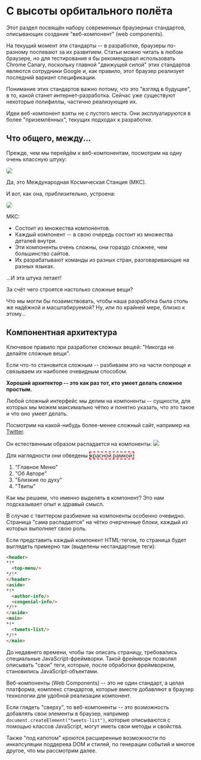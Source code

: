# С высоты орбитального полёта

Этот раздел посвящён набору современных браузерных стандартов, описывающих создание "веб-компонент" (web components).

На текущий момент эти стандарты -- в разработке, браузеры по-разному поспевают за их развитием. Статьи можно читать в любом браузере, но для тестирования я бы рекомендовал использовать Chrome Canary, поскольку главной "движущей силой" этих стандартов являются сотрудники Google и, как правило, этот браузер реализует последний вариант спецификации.

Понимание этих стандартов важно потому, что это "взгляд в будущее", в то, какой станет интернет-разработка. Сейчас уже существуют некоторые полифиллы, частично реализующие их.

Идеи веб-компонент взяты не с пустого места. Они эксплуатируются в более "приземлённых", текущих подходах к разработке.

## Что общего, между...

Прежде, чем мы перейдём к веб-компонентам, посмотрим на одну очень классную штуку:

<img style="border-radius:5px" src="satellite.jpg">

Да, это Международная Космическая Станция (МКС).

И вот, как она, приблизительно, устроена:

<img style="border-radius:5px" src="satellite-expanded.jpg">

МКС:
<ul>
<li>Состоит из множества компонентов.</li>
<li>Каждый компонент -- в свою очередь состоит из множества деталей внутри.</li>
<li>Эти компоненты очень сложны, они гораздо сложнее, чем большинство сайтов.</li>
<li>Их разрабатывают команды из разных стран, разговаривающие на разных языках.</li>
</ul>

...И эта штука летает! 

За счёт чего строятся настолько сложные вещи? 

Что мы могли бы позаимствовать, чтобы наша разработка была столь же надёжной и масштабируемой? Ну, или по крайней мере, близко к этому...

## Компонентная архитектура

Ключевое правило при разработке сложных вещей: "Никогда не делайте сложные вещи".

Если что-то становится сложным -- разбиваем это на части попроще и связываем их наиболее очевидным способом.

**Хороший архитектор -- это как раз тот, кто умеет делать сложное простым.**

Любой сложный интерфейс мы делим на компоненты -- сущности, для которых мы можем максимально чётко и понятно указать, что это такое и что оно умеет делать.

Посмотрим на какой-нибудь более-менее сложный сайт, например на [Twitter](https://twitter.com).

Он естественным образом распадается на компоненты:
<img src="twitter-components.png">

Для наглядности они обведены <span style="border: 2px dashed red">красной рамкой:</span>

<ol>
<li>"Главное Меню"</li>
<li>"Об Авторе"</li>
<li>"Близкие по духу"</li>
<li>"Твиты"</li>
</ol>

Как мы решаем, что именно выделять в компонент? Это нам подсказывает опыт и здравый смысл.

В случае с твиттером разбиение на компоненты особенно очевидно. Страница "сама распадается" на чётко очерченные блоки, каждый из которых выполняет свою роль.

Если представить каждый компонент HTML-тегом, то страница будет выглядеть примерно так (выделены нестандартные теги):

```html
<header>
*!*
  <top-menu/>
*/!*
</header>
<aside>
*!*
  <author-info/>
  <congenial-info/>
*/!*
</aside>
<main>
*!*
  <tweets-list/>
*/!*
</main>
```

До недавнего времени, чтобы так описать страницу, требовались специальные JavaScript-фреймворки. Такой фреймворк позволял описывать "свои" теги, которые, после обработки фреймворком, становились JavaScript-объектами.

Веб-компоненты (Web Components) -- это не один стандарт, а целая платформа, комплекс стандартов, которые вместе добавляют в браузер технологии для удобной реализации компонент.

Если глядеть "сверху", то веб-компоненты -- это возможность добавлять свои элементы в браузер, например `document.createElement("tweets-list")`, которые описываются с помощью классов JavaScript, могут иметь свои методы и свойства. 

Также "под капотом" кроются расширенные возможности по инкапсуляции поддерева DOM и стилей, по генерации событий и многое другое, что мы рассмотрим далее.


